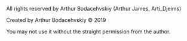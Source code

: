 All rights reserved by Arthur Bodacehvskiy (Arthur James, Arti_Djeims)

Created by Arthur Bodacehvskiy © 2019

You may not use it without the straight permission from the author.
